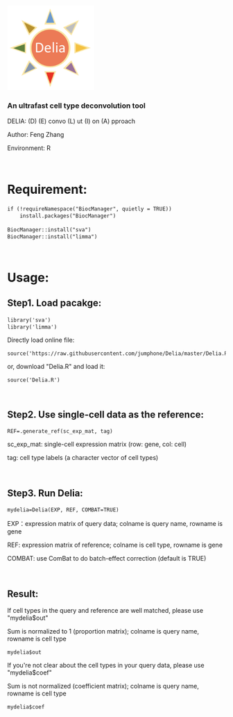 <img src="https://github.com/jumphone/Delia/blob/master/img/Delia_LOGO.png" width="200">


### An ultrafast cell type deconvolution tool

DELIA: (D) (E) convo (L) ut (I) on (A) pproach

Author: Feng Zhang

Environment: R 

</br>

# Requirement:

    if (!requireNamespace("BiocManager", quietly = TRUE))
        install.packages("BiocManager")
        
    BiocManager::install("sva")
    BiocManager::install("limma")

</br>

# Usage:

## Step1. Load pacakge:

    library('sva')
    library('limma')
    
Directly load online file:

    source('https://raw.githubusercontent.com/jumphone/Delia/master/Delia.R')
    
or, download "Delia.R" and load it:
    
    source('Delia.R')
    
</br>

## Step2. Use single-cell data as the reference:
    
    REF=.generate_ref(sc_exp_mat, tag)
    
sc_exp_mat: single-cell expression matrix (row: gene, col: cell)

tag: cell type labels (a character vector of cell types)

</br>

## Step3. Run Delia:
    
    mydelia=Delia(EXP, REF, COMBAT=TRUE)      

EXP：expression matrix of query data; colname is query name, rowname is gene

REF: expression matrix of reference; colname is cell type, rowname is gene 

COMBAT: use ComBat to do batch-effect correction (default is TRUE)

</br>

## Result:   

If cell types in the query and reference are well matched, please use "mydelia$out"

Sum is normalized to 1 (proportion matrix); colname is query name, rowname is cell type

    mydelia$out
    
If you're not clear about the cell types in your query data, please use "mydelia$coef"
 
Sum is not normalized (coefficient matrix); colname is query name, rowname is cell type

    mydelia$coef
    
    
   

   



